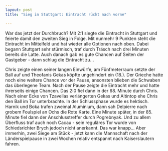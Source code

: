 ```yaml
---
layout: post
title: "Sieg in Stuttgart: Eintracht rückt nach vorne"

---
```


War das jetzt der Durchbruch? Mit 2:1 siegte die Eintracht in Stuttgart und feierte damit den zweiten Sieg in Folge. Mit nunmehr 9 Punkten steht die Eintracht im Mittelfeld und hat wieder alle Optionen nach oben. Dabei begann Stuttgart sehr stürmisch, traf durch Träsch nach drei Minuten bereits die Latte. Auch danach gab es gute Chancen auf Seiten der Gastgeber - dann schlug die Eintracht zu...

Chris zeigte einen seiner langen Einwürfe, am Fünfmeterraum setzte der Ball auf und Theofanis Gekas köpfte ungehindert ein (18.). Der Grieche hatte noch eine weitere Chance vor der Pause, ansonsten blieben die Schwaben das überlegene Team. Nach der Pause zeigte die Eintracht mehr und hatte ihrerseits einige Chancen. Das 2:0 fiel dann in der 68. Minute durch Chris. Nach einer Ecke von Tzavellas verlängerten Gekas und Altintop ehe Chris den Ball im Tor unterbrachte. In der Schlussphase wurde es hektisch. Harnik und Boka trafen zweimal Aluminium, dann sah Delpierre nach grobem Foulspiel an Ochs die Rote Karte. Eine Minute später, in der 85. Minute fiel dann der Anschlusstreffer durch Pogrebnyak. Und zu allem Überfluss traf auch noch Cacau - sein reguläres Tor wurde von Schiedsrichter Brych jedoch nicht anerkannt. Das war knapp... Aber immerhin, zwei Siege am Stück - jetzt kann die Mannschaft nach der Länderspielpause in zwei Wochen relativ entspannt nach Kaiserslautern fahren.

